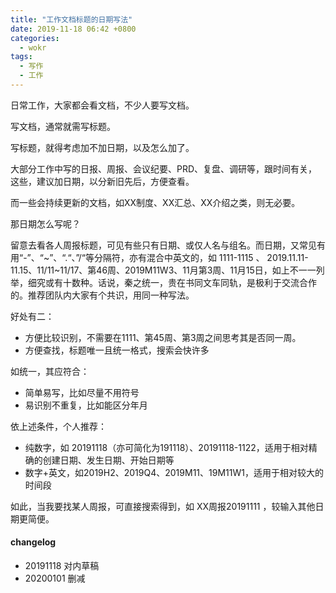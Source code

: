 ```yaml
---
title: "工作文档标题的日期写法"
date: 2019-11-18 06:42 +0800
categories:
  - wokr
tags:
  - 写作
  - 工作
---
```


日常工作，大家都会看文档，不少人要写文档。

写文档，通常就需写标题。

写标题，就得考虑加不加日期，以及怎么加了。

大部分工作中写的日报、周报、会议纪要、PRD、复盘、调研等，跟时间有关，这些，建议加日期，以分新旧先后，方便查看。

而一些会持续更新的文档，如XX制度、XX汇总、XX介绍之类，则无必要。



那日期怎么写呢？

留意去看各人周报标题，可见有些只有日期、或仅人名与组名。而日期，又常见有用“-”、“~”、“.“、”/“等分隔符，亦有混合中英文的，如 1111-1115  、 2019.11.11-11.15、11/11~11/17、第46周、2019M11W3、11月第3周、11月15日，如上不一一列举，细究或有十数种。话说，秦之统一，贵在书同文车同轨，是极利于交流合作的。推荐团队内大家有个共识，用同一种写法。

好处有二：

- 方便比较识别，不需要在1111、第45周、第3周之间思考其是否同一周。
- 方便查找，标题唯一且统一格式，搜索会快许多

如统一，其应符合：

- 简单易写，比如尽量不用符号
- 易识别不重复，比如能区分年月

依上述条件，个人推荐：

- 纯数字，如 20191118（亦可简化为191118）、20191118-1122，适用于相对精确的创建日期、发生日期、开始日期等
- 数字+英文，如2019H2、2019Q4、2019M11、19M11W1，适用于相对较大的时间段

如此，当我要找某人周报，可直接搜索得到，如 XX周报20191111 ，较输入其他日期更简便。

#### changelog
- 20191118 对内草稿
- 20200101 删减
